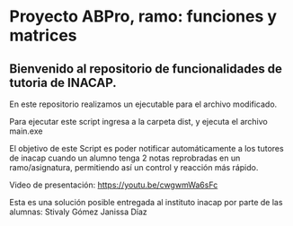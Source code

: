 # Proyecto ABPro, ramo: funciones y matrices

## Bienvenido al repositorio de funcionalidades de tutoria de INACAP. 

En este repositorio realizamos un ejecutable para el archivo modificado. 

Para ejecutar este script ingresa a la carpeta dist, y ejecuta el archivo main.exe

El objetivo de este Script es poder notificar automáticamente a los tutores de inacap cuando un alumno tenga 2 notas reprobradas en un ramo/asignatura, permitiendo así un control y reacción más rápido.

Video de presentación: https://youtu.be/cwgwmWa6sFc

Esta es una solución posible entregada al instituto inacap por parte de las alumnas:
Stivaly Gómez
Janissa Díaz
